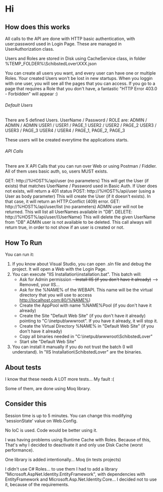 # Hi

## How does this works
All calls to the API are done with HTTP basic authentication, with user:password used in Login Page. These are managed in UserAuthorization class.

Users and Roles are stored in Disk using CacheService class, in folder %TEMP_FOLDER%\SchibstedLover\XXX.json

You can create all users you want, and every user can have one or multiple Roles. Your created Users won't be lost in new startups.
When you loggin with one user, you will see all the pages that you can access. If you go to a page that requires a Role that you don't have, a fantastic "HTTP Error 403.0 - Forbidden" will appear :)


###### Default Users
There are 5 defined Users. UserName / Password / ROLE are:
	ADMIN / ADMIN / ADMIN
	USER1 / USER1 / PAGE_1
	USER2 / USER2 / PAGE_2
	USER3 / USER3 / PAGE_3
	USER4 / USER4 / PAGE_1, PAGE_2, PAGE_3

These users will be created everytime the applications starts.


###### API Calls
There are X API Calls that you can run over Web or using Postman / Fiddler. All of them uses basic auth, so, users MUST exists.

GET: 	http://%HOST%/api/user (no parameters)
	This will get the User (if exists) that matches UserName / Password used in Basic Auth.
	If User does not exists, will return a 401 status
POST:	http://%HOST%/api/user (using a User as body parameter)
	This will create the User (if it doesn't exists). In that case, it will return an HTTP.Conflict (409) error.
GET:	http://%HOST%/api/user/list (no parameters)
	ADMIN user will not be returned.
	This will list all UserNames available in "DB".
DELETE:	http://%HOST%/api/user/{UserName}
	This will delete the given UserName from "DB"
	ADMIN user is not available to be deleted.
	This call always will return true, in order to not show if an user is created or not.
	
	
## How To Run
You can run it:
1. If you know about Visual Studio, you can open .sln file and debug the project. It will open a Web with the Login Page.
2. You can execute "IIS Installation\installation.bat". This batch will:
   - Ask for Admin permission
   ~~- Install IIS (if you don't have it already)~~ --> Removed, your IIS...
   - Ask for the %NAME% of the WEBAPI. This name will be the virtual directory that you will use to access http://localhost.com:80/%NAME%)
   - Create the AppPool with name %NAME%Pool (if you don't have it already)
   - Create the Site "Default Web Site" (if you don't have it already) pointing to "C:\inetpub\wwwroot". If you have it already, it will stop it. 
   - Create the Virtual Directory %NAME% in "Default Web Site" (if you don't have it already) 
   - Copy all binaries needed in "C:\inetpub\wwwroot\SchibstedLover"
   - Start site "Default Web Site"
3. You can install it manually if you do not trust the batch (I will understand). In "IIS Installation\SchibstedLover" are the binaries.


## About tests
I know that these needs A LOT more tests... My fault :(

Some of them, are done using Moq library.


## Consider this
Session time is up to 5 minutes. You can change this modifying 'sessionState' value on Web.Config.

No IoC is used. Code would be better using it.

I was having problems using Runtime Cache with Roles. Because of this, That's why I decided to deactivate it and only use Disk Cache (worst performance).

One library is added intentionally... Moq (in tests projects)

I didn't use C# Roles... to use them I had to add a library "Microsoft.AspNet.Identity.EntityFramework", with dependencies with EntityFramework and Microsoft.Asp.Net.Identity.Core... I decided not to use it, because of the requirements.
